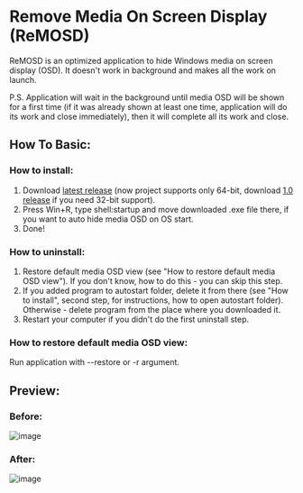# Remove Media On Screen Display (ReMOSD)
ReMOSD is an optimized application to hide Windows media on screen display (OSD). It doesn't work in background and makes all the work on launch.

P.S. Application will wait in the background until media OSD will be shown for a first time (if it was already shown at least one time, application will do its work and close immediately), then it will complete all its work and close.

## How To Basic:
### How to install:
1) Download [latest release](https://github.com/qt-kaneko/ReMOSD/releases/download/2.1/ReMOSD.exe) (now project supports only 64-bit, download [1.0 release](https://github.com/qt-kaneko/ReMOSD/releases/download/1.0/ReMOSD.exe) if you need 32-bit support).
2) Press Win+R, type shell:startup and move downloaded .exe file there, if you want to auto hide media OSD on OS start.
3) Done!
### How to uninstall:
1) Restore default media OSD view (see "How to restore default media OSD view"). If you don't know, how to do this - you can skip this step.
2) If you added program to autostart folder, delete it from there (see "How to install", second step, for instructions, how to open autostart folder). Otherwise - delete program from the place where you downloaded it.
3) Restart your computer if you didn't do the first uninstall step.

### How to restore default media OSD view:
Run application with --restore or -r argument.

## Preview:
### Before:
![image](https://user-images.githubusercontent.com/89200081/130510215-9a202249-ce3b-43e8-8a05-11c20071cd89.png)
### After:
![image](https://user-images.githubusercontent.com/89200081/130510163-153fa0b5-6016-4392-905f-f5d09588e21a.png)
